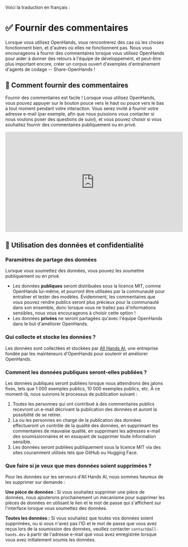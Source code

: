 Voici la traduction en français :

# ✅ Fournir des commentaires

Lorsque vous utilisez OpenHands, vous rencontrerez des cas où les choses fonctionnent bien, et d'autres où elles ne fonctionnent pas. Nous vous encourageons à fournir des commentaires lorsque vous utilisez OpenHands pour aider à donner des retours à l'équipe de développement, et peut-être plus important encore, créer un corpus ouvert d'exemples d'entraînement d'agents de codage -- Share-OpenHands !

## 📝 Comment fournir des commentaires

Fournir des commentaires est facile ! Lorsque vous utilisez OpenHands, vous pouvez appuyer sur le bouton pouce vers le haut ou pouce vers le bas à tout moment pendant votre interaction. Vous serez invité à fournir votre adresse e-mail (par exemple, afin que nous puissions vous contacter si nous voulons poser des questions de suivi), et vous pouvez choisir si vous souhaitez fournir des commentaires publiquement ou en privé.

<iframe width="560" height="315" src="https://www.youtube.com/embed/5rFx-StMVV0?si=svo7xzp6LhGK_GXr" title="YouTube video player" frameborder="0" allow="accelerometer; autoplay; clipboard-write; encrypted-media; gyroscope; picture-in-picture; web-share" referrerpolicy="strict-origin-when-cross-origin" allowfullscreen></iframe>

## 📜 Utilisation des données et confidentialité

### Paramètres de partage des données

Lorsque vous soumettez des données, vous pouvez les soumettre publiquement ou en privé.

* Les données **publiques** seront distribuées sous la licence MIT, comme OpenHands lui-même, et pourront être utilisées par la communauté pour entraîner et tester des modèles. Évidemment, les commentaires que vous pouvez rendre publics seront plus précieux pour la communauté dans son ensemble, donc lorsque vous ne traitez pas d'informations sensibles, nous vous encourageons à choisir cette option !
* Les données **privées** ne seront partagées qu'avec l'équipe OpenHands dans le but d'améliorer OpenHands.

### Qui collecte et stocke les données ?

Les données sont collectées et stockées par [All Hands AI](https://all-hands.dev), une entreprise fondée par les mainteneurs d'OpenHands pour soutenir et améliorer OpenHands.

### Comment les données publiques seront-elles publiées ?

Les données publiques seront publiées lorsque nous atteindrons des jalons fixes, tels que 1 000 exemples publics, 10 000 exemples publics, etc.
À ce moment-là, nous suivrons le processus de publication suivant :

1. Toutes les personnes qui ont contribué à des commentaires publics recevront un e-mail décrivant la publication des données et auront la possibilité de se retirer.
2. La ou les personnes en charge de la publication des données effectueront un contrôle de la qualité des données, en supprimant les commentaires de mauvaise qualité, en supprimant les adresses e-mail des soumissionnaires et en essayant de supprimer toute information sensible.
3. Les données seront publiées publiquement sous la licence MIT via des sites couramment utilisés tels que GitHub ou Hugging Face.

### Que faire si je veux que mes données soient supprimées ?

Pour les données sur les serveurs d'All Hands AI, nous sommes heureux de les supprimer sur demande :

**Une pièce de données :** Si vous souhaitez supprimer une pièce de données, nous ajouterons prochainement un mécanisme pour supprimer les pièces de données en utilisant le lien et le mot de passe qui s'affichent sur l'interface lorsque vous soumettez des données.

**Toutes les données :** Si vous souhaitez que toutes vos données soient supprimées, ou si vous n'avez pas l'ID et le mot de passe que vous avez reçus lors de la soumission des données, veuillez contacter `contact@all-hands.dev` à partir de l'adresse e-mail que vous avez enregistrée lorsque vous avez initialement soumis les données.
